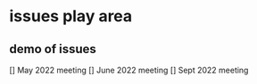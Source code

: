 # issues play area

## demo of issues

[] May 2022 meeting
[] June 2022 meeting
[] Sept 2022 meeting
